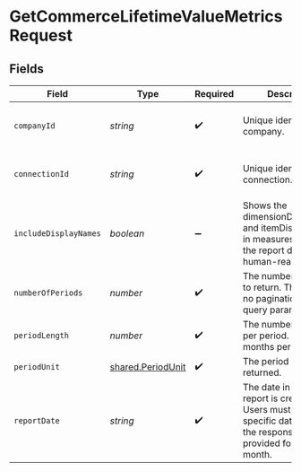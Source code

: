 # GetCommerceLifetimeValueMetricsRequest


## Fields

| Field                                                                                                                                        | Type                                                                                                                                         | Required                                                                                                                                     | Description                                                                                                                                  | Example                                                                                                                                      |
| -------------------------------------------------------------------------------------------------------------------------------------------- | -------------------------------------------------------------------------------------------------------------------------------------------- | -------------------------------------------------------------------------------------------------------------------------------------------- | -------------------------------------------------------------------------------------------------------------------------------------------- | -------------------------------------------------------------------------------------------------------------------------------------------- |
| `companyId`                                                                                                                                  | *string*                                                                                                                                     | :heavy_check_mark:                                                                                                                           | Unique identifier for a company.                                                                                                             | 8a210b68-6988-11ed-a1eb-0242ac120002                                                                                                         |
| `connectionId`                                                                                                                               | *string*                                                                                                                                     | :heavy_check_mark:                                                                                                                           | Unique identifier for a connection.                                                                                                          | 2e9d2c44-f675-40ba-8049-353bfcb5e171                                                                                                         |
| `includeDisplayNames`                                                                                                                        | *boolean*                                                                                                                                    | :heavy_minus_sign:                                                                                                                           | Shows the dimensionDisplayName and itemDisplayName in measures to make the report data human-readable.                                       |                                                                                                                                              |
| `numberOfPeriods`                                                                                                                            | *number*                                                                                                                                     | :heavy_check_mark:                                                                                                                           | The number of periods to return. There will be no pagination as a query parameter.                                                           |                                                                                                                                              |
| `periodLength`                                                                                                                               | *number*                                                                                                                                     | :heavy_check_mark:                                                                                                                           | The number of months per period. E.g. 2 = 2 months per period.                                                                               |                                                                                                                                              |
| `periodUnit`                                                                                                                                 | [shared.PeriodUnit](../../../sdk/models/shared/periodunit.md)                                                                                | :heavy_check_mark:                                                                                                                           | The period unit of time returned.                                                                                                            |                                                                                                                                              |
| `reportDate`                                                                                                                                 | *string*                                                                                                                                     | :heavy_check_mark:                                                                                                                           | The date in which the report is created up to. Users must specify a specific date, however the response will be provided for the full month. | 29-09-2020                                                                                                                                   |